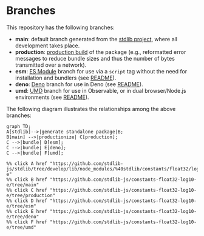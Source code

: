 <!--

@license Apache-2.0

Copyright (c) 2022 The Stdlib Authors.

Licensed under the Apache License, Version 2.0 (the "License");
you may not use this file except in compliance with the License.
You may obtain a copy of the License at

    http://www.apache.org/licenses/LICENSE-2.0

Unless required by applicable law or agreed to in writing, software
distributed under the License is distributed on an "AS IS" BASIS,
WITHOUT WARRANTIES OR CONDITIONS OF ANY KIND, either express or implied.
See the License for the specific language governing permissions and
limitations under the License.

-->

# Branches

This repository has the following branches:

-   **main**: default branch generated from the [stdlib project][stdlib-url], where all development takes place.
-   **production**: [production build][production-url] of the package (e.g., reformatted error messages to reduce bundle sizes and thus the number of bytes transmitted over a network).
-   **esm**: [ES Module][esm-url] branch for use via a `script` tag without the need for installation and bundlers (see [README][esm-readme]).
-   **deno**: [Deno][deno-url] branch for use in Deno (see [README][deno-readme]).
-   **umd**: [UMD][umd-url] branch for use in Observable, or in dual browser/Node.js environments (see [README][umd-readme]).

The following diagram illustrates the relationships among the above branches:

```mermaid
graph TD;
A[stdlib]-->|generate standalone package|B;
B[main] -->|productionize| C[production];
C -->|bundle| D[esm];
C -->|bundle| E[deno];
C -->|bundle| F[umd];

%% click A href "https://github.com/stdlib-js/stdlib/tree/develop/lib/node_modules/%40stdlib/constants/float32/log10-e"
%% click B href "https://github.com/stdlib-js/constants-float32-log10-e/tree/main"
%% click C href "https://github.com/stdlib-js/constants-float32-log10-e/tree/production"
%% click D href "https://github.com/stdlib-js/constants-float32-log10-e/tree/esm"
%% click E href "https://github.com/stdlib-js/constants-float32-log10-e/tree/deno"
%% click F href "https://github.com/stdlib-js/constants-float32-log10-e/tree/umd"
```

[stdlib-url]: https://github.com/stdlib-js/stdlib/tree/develop/lib/node_modules/%40stdlib/constants/float32/log10-e
[production-url]: https://github.com/stdlib-js/constants-float32-log10-e/tree/production
[deno-url]: https://github.com/stdlib-js/constants-float32-log10-e/tree/deno
[deno-readme]: https://github.com/stdlib-js/constants-float32-log10-e/blob/deno/README.md
[umd-url]: https://github.com/stdlib-js/constants-float32-log10-e/tree/umd
[umd-readme]: https://github.com/stdlib-js/constants-float32-log10-e/blob/umd/README.md
[esm-url]: https://github.com/stdlib-js/constants-float32-log10-e/tree/esm
[esm-readme]: https://github.com/stdlib-js/constants-float32-log10-e/blob/esm/README.md